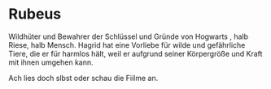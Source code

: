 # Rubeus

Wildhüter und Bewahrer der Schlüssel und Gründe von Hogwarts , halb Riese, halb Mensch.
Hagrid hat eine Vorliebe für wilde und gefährliche Tiere, die er für harmlos hält, weil er aufgrund seiner Körpergröße und Kraft mit ihnen umgehen kann.

Ach lies doch slbst oder schau die Fiilme an.


